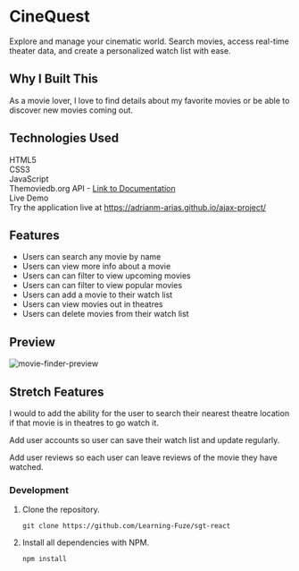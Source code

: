 # CineQuest
Explore and manage your cinematic world. Search movies, access real-time theater data, and create a personalized watch list with ease. 

## Why I Built This
As a movie lover, I love to find details about my favorite movies or be able to discover new movies coming out.

## Technologies Used
HTML5  
CSS3  
JavaScript  
Themoviedb.org API - [Link to Documentation](https://developers.themoviedb.org/3/getting-started/introduction)  
Live Demo  
Try the application live at https://adrianm-arias.github.io/ajax-project/

## Features
- Users can search any movie by name  
- Users can view more info about a movie  
- Users can can filter to view upcoming movies  
- Users can can filter to view popular movies  
- Users can add a movie to their watch list  
- Users can view movies out in theatres  
- Users can delete movies from their watch list  

## Preview
![movie-finder-preview](https://user-images.githubusercontent.com/104106959/211108318-ab1e9bb4-37ab-4579-9e43-1f129bc8c723.png)


## Stretch Features
I would to add the ability for the user to search their nearest theatre location if that movie is in theatres to go watch it.

Add user accounts so user can save their watch list and update regularly.

Add user reviews so each user can leave reviews of the movie they have watched.

### Development

1. Clone the repository.

    ```shell
    git clone https://github.com/Learning-Fuze/sgt-react
    ```

1. Install all dependencies with NPM.

    ```shell
    npm install
    ```

